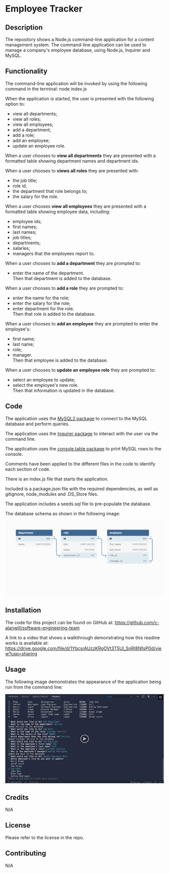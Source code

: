 # Employee Tracker

## Description

The repository shows a Node.js command-line application for a content management system.  The command-line application can be used to manage a company's employee database, using Node.js, Inquirer and MySQL.  


## Functionality

The command-line application will be invoked by using the following command in the terminal: node index.js

When the application is started, the user is presented with the following option to: 
* view all departments; 
* view all roles; 
* view all employees; 
* add a department; 
* add a role; 
* add an employee; 
* update an employee role.  

When a user chooses to **view all departments** they are presented with a formatted table showing department names and department ids.  

When a user chooses to **views all roles** they are presented with:
* the job title; 
* role id; 
* the department that role belongs to; 
* the salary for the role.

When a user chooses **view all employees** they are presented with a formatted table showing employee data, including: 
* employee ids; 
* first names; 
* last names; 
* job titles;
* departments; 
* salaries; 
* managers that the employees report to.

When a user chooses to **add a department** they are prompted to:
* enter the name of the department.<br>
Then that department is added to the database.

When a user chooses to **add a role** they are prompted to: 
* enter the name for the role;
* enter the salary for the role; 
* enter department for the role.<br>
Then that role is added to the database.

When a user chooses to **add an employee** they are prompted to enter the employee's:
* first name;
* last name;
* role; 
* manager.<br>
Then that employee is added to the database.

When a user chooses to **update an employee role** they are prompted to:
* select an employee to update; 
* select the employee's new role.<br>
Then that information is updated in the database. 

## Code

The application uses the [MySQL2 package](https://www.npmjs.com/package/mysql2) to connect to the MySQL database and perform queries.

The application uses the [Inquirer package](https://www.npmjs.com/package/inquirer/v/8.2.4) to interact with the user via the command line.

The application uses the [console.table package](https://www.npmjs.com/package/console.table) to print MySQL rows to the console.

Comments have been applied to the different files in the code to identify each section of code. 

There is an index.js file that starts the application.

Included is a package.json file with the required dependencies, as well as gitignore, node_modules and .DS_Store files.

The application includes a seeds.sql file to pre-populate the database. 

The database schema as shown in the following image:

![Database schema includes tables labeled “employee,” role,” and “department.”](./Assets/12-sql-homework-demo-01.png)


## Installation

The code for this project can be found on GitHub at: https://github.com/c-alanwill/software-engineering-team

A link to a video that shows a walkthrough demonstrating how this readme works is available at: https://drive.google.com/file/d/1YbcsrAUzzKRgOVt3T5Ul_SnRI8NfqP0d/view?usp=sharing

## Usage

The following image demonstrates the appearance of the application being run from the command line:

![Team](./Assets/12-sql-homework-video-thumbnail.png)

## Credits

N/A

## License

Please refer to the license in the repo.

## Contributing

N/A